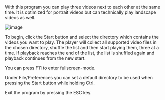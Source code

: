 With this program you can play three videos next to each other at the same time. It is optimized for portrait videos but can technically play landscape videos as well.

![image](https://github.com/user-attachments/assets/b99eda85-b4b9-4310-88bd-e7fe56e57bc7)

To begin, click the Start button and select the directory which contains the videos you want to play.
The player will collect all supported video files in the chosen directory, shuffle the list and then start playing them, three at a time.
If playback reaches the end of the list, the list is shuffled again and playback continues from the new start.

You can press F11 to enter fullscreen-mode.

Under File/Preferences you can set a default directory to be used when pressing the Start button while holding Ctrl.

Exit the program by pressing the ESC key.
